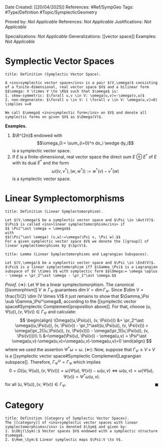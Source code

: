 <div class="topSpace"></div>

Date Created: [[20/04/2025]]
References: #Ref/SympGeo
Tags: #Type/Definition #Topic/SymplecticGeometry

Proved by: <i>Not Applicable</i>
References: <i>Not Applicable</i>
Justifications: <i>Not Applicable</i>

Specializations: <i>Not Applicable</i>
Generalizations: [[vector space]]
Examples: <i>Not Applicable</i>

# Symplectic Vector Spaces

``` ad-Definition
title: Definition (Symplectic Vector Space).

A <ins>symplectic vector space</ins> is a pair $(V,\omega)$ consisting of a finite-dimensional, real vector space $V$ and a bilinear form $$\omega: V \times V \to \R$$ such that $\omega$ is:
1. skew-symmetric: $\forall u,v \in V: \omega(u,v)=-\omega(v,u)$
2. non-degenerate: $\forall u \in V: ( \forall v \in V: \omega(u,v)=0) \implies v=0

We call $\omega$ <ins>symplectic form</ins> on $V$ and denote all symplectic forms on given $V$ as $\Omega(V)$.

```

**Examples.**
1. $\R^{2n}$ endowed with $$\omega_0:= \sum_{i=0}^n dx_i \wedge dy_i$$ is a symplectic vector space.
2. If $E$ is a finite-dimensional, real vector space the direct sum $E \oplus E^\ast$ of $E$ with its dual $E^\ast$ and the form $$\omega((v,v^\ast),(w,w^\ast)):=w^\ast(v)-v^\ast(w)$$ is a symplectic vector space.



# Linear Symplectomorphisms

``` ad-Definition
title: Definition (Linear Symplectomorphism).

Let $(V,\omega)$ be a symplectic vector space and $\Psi \in \Aut(V)$. $\Psi$ is called <ins>linear symplectomorphism</ins> if
$$ \Psi^\ast \omega = \omega$$
with
$$(\Psi^\ast \omega) (v,w):=\omega(\Psi v, \Psi w).$$
For a given symplectic vector space $V$ we denote the [[group]] of linear symplectomorphisms by $\Sp(V)$.
```

``` ad-Proposition
title: Lemma (Linear Symplectomorphisms and Lagrangian Subspaces).

Let $(V,\omega)$ be a symplectic vector space and $\Psi \in \End(V)$. $\Psi$ is a linear symplectomorphism iff $\Gamma_\Psi$ is a Lagrangian subspace of $V \times V$ with symplectic form $$\Omega:= \omega \oplus - \omega = \pr_2^\ast \omega - \pr_1^\ast \omega.$$

```
*Proof.*
$(\Rightarrow):$ Let $\Psi$ be a linear symplectomorphism. The canonical [[isomorphism]] $V \cong \Gamma_\Psi$ guarantees $\dim V = \dim \Gamma_\Psi$. Since $\dim V = \frac{1}{2} \dim (V \times V)$ it just remains to show that $\Gamma_\Psi \sub \Gamma_\Psi^\omega$, according to the [[symplectic vector space#Symplectic Complement|proposition above]]. For that, choose $(u, \Psi(u)), (v, \Psi(v)) \in \Gamma_\Psi$ and calculate:
$$
\begin{align}
\Omega((u,\Psi(u)), (v, \Psi(v))) &= \pr_2^\ast \omega((u,\Psi(u)), (v, \Psi(v)) - \pr_1^\ast((u,\Psi(u)), (v, \Psi(v))) = \omega(\pr_2((u,\Psi(u)), (v, \Psi(v)))) - \omega(\pr_1((u,\Psi(u)), (v, \Psi(v))))\\ \\
&=\omega(\Psi(u), \Psi(v)) - \omega(u,v) = \Psi^\ast \omega(u,v)-\omega(u,v)=\omega(u,v)-\omega(u,v)=0
\end{align}
$$
where we used the assertion $\Psi^\ast \omega = \omega$.
$(\Leftarrow):$ Now, suppose that $\Gamma_\Psi \leq V \times V$ is a [[symplectic vector space#Symplectic Complement|Lagrangian subspace]]. Therefore, $\Gamma_\Psi^\omega=\Gamma_\Psi$ which implies 
$$0=\Omega( (u,\Psi(u)), (v,\Psi(v)) ) = \omega(\Psi(u),\Psi(v)) - \omega(u,v) \iff \omega(u,v)=\omega(\Psi(u),\Psi(v))  =\Psi^\ast\omega(u,v).$$
for all $(u,\Psi(u)),(v,\Psi(v)) \in \Gamma_\Psi$.
<span style="float:right;">$\blacksquare$</span>

# Category

``` ad-Definition
title: Definition (Category of Symplectic Vector Spaces).
The [[category]] of <ins>symplectic vector spaces with linear symplectomorphisms</ins> is denoted $\Sym$ and given by:
1. $\Obj(\Sym):$ Vector spaces $V$ endowed with a symplectic structure $\omega$.
2. $\Hom_\Sym:$ Linear symplectic maps $\Psi:V \to V$.

```